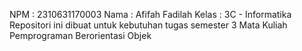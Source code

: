 NPM   : 2310631170003
Nama  : Afifah Fadilah
Kelas : 3C - Informatika
Repositori ini dibuat untuk kebutuhan tugas semester 3
Mata Kuliah Pemprograman Berorientasi Objek
